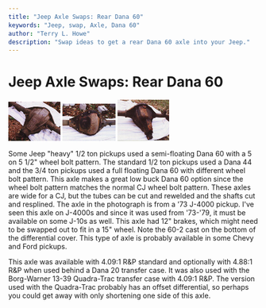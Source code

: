 ```yaml
---
title: "Jeep Axle Swaps: Rear Dana 60"
keywords: "Jeep, swap, Axle, Dana 60"
author: "Terry L. Howe"
description: "Swap ideas to get a rear Dana 60 axle into your Jeep."
---
```

# Jeep Axle Swaps: Rear Dana 60

[![Dana 60 bottom](../../img/axle/updates/d60b_.jpg)](../../img/axle/updates/d60b.jpg)
[![Dana 60 back](../../img/axle/updates/d60k_.jpg)](../../img/axle/updates/d60k.jpg)
[![Dana 60 top](../../img/axle/updates/d60t_.jpg)](../../img/axle/updates/d60t.jpg)

Some Jeep "heavy" 1/2 ton pickups used a semi-floating Dana 60 with a 5 on 5 1/2" wheel bolt pattern. The standard 1/2 ton pickups used a Dana 44 and the 3/4 ton pickups used a full floating Dana 60 with different wheel bolt pattern. This axle makes a great low buck Dana 60 option since the wheel bolt pattern matches the normal CJ wheel bolt pattern. These axles are wide for a CJ, but the tubes can be cut and rewelded and the shafts cut and resplined. The axle in the photograph is from a '73 J-4000 pickup. I've seen this axle on J-4000s and since it was used from '73-'79, it must be available on some J-10s as well. This axle had 12" brakes, which might need to be swapped out to fit in a 15" wheel. Note the 60-2 cast on the bottom of the differential cover. This type of axle is probably available in some Chevy and Ford pickups.

This axle was available with 4.09:1 R&P standard and optionally with 4.88:1 R&P when used behind a Dana 20 transfer case. It was also used with the Borg-Warner 13-39 Quadra-Trac transfer case with 4.09:1 R&P. The version used with the Quadra-Trac probably has an offset differential, so perhaps you could get away with only shortening one side of this axle.